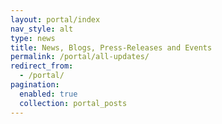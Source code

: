 ```yaml
---
layout: portal/index
nav_style: alt
type: news
title: News, Blogs, Press-Releases and Events
permalink: /portal/all-updates/
redirect_from:
  - /portal/
pagination: 
  enabled: true
  collection: portal_posts
---
```

